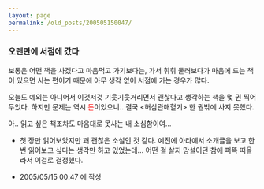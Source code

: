 ```yaml
---
layout: page
permalink: /old_posts/200505150047/
---
```


### 오랜만에 서점에 갔다

보통은 어떤 책을 사겠다고 마음먹고 가기보다는, 
가서 휘휘 둘러보다가 마음에 드는 책이 있으면 사는 편이기 때문에
아무 생각 없이 서점에 가는 경우가 많다.

오늘도 예외는 아니어서 이것저것 기웃기웃거리면서 괜찮다고 생각하는 책을 몇 권 찍어두었다.
하지만 문제는 역시 <font color="#ff0000">돈</font>이었으니..
결국 <허삼관매혈기> 한 권밖에 사지 못했다.


아.. 읽고 싶은 책조차도 마음대로 못사는 내 소심함이여... 




* 첫 장만 읽어보았지만 꽤 괜찮은 소설인 것 같다. 예전에 아라에서 소개글을 보고 한 번 읽어보고 싶다는 생각만 하고 있었는데... 어떤 걸 살지 망설이던 참에 퍼뜩 떠올라서 이걸로 결정했다.





- 2005/05/15 00:47 에 작성